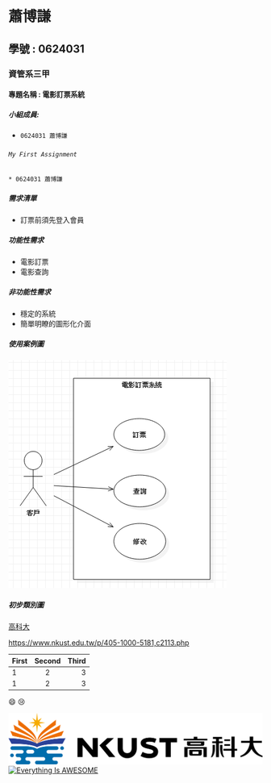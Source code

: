 # 蕭博謙
## 學號 : 0624031
### 資管系三甲
#### 專題名稱 : 電影訂票系統
##### 小組成員:

* `0624031 蕭博謙`

###### `My First Assignment`	
```
* 0624031 蕭博謙
```
##### 需求清單
* 訂票前須先登入會員

##### 功能性需求
* 電影訂票
* 電影查詢
##### 非功能性需求
* 穩定的系統
* 簡單明瞭的圖形化介面
##### 使用案例圖
![NKFUST](u.PNG "第一科大")

##### 初步類別圖
[高科大](https://www.nkust.edu.tw/p/405-1000-5181,c2113.php)

<https://www.nkust.edu.tw/p/405-1000-5181,c2113.php>

|First|Second|Third|
|:------|:------:|------:|
|1|2|3|
|1|2|3|

:smile:
:cry:

![NKFUST](nkust.png "第一科大")
[![Everything Is AWESOME](https://img.youtube.com/vi/StTqXEQ2l-Y/0.jpg)](https://www.youtube.com/watch?v=StTqXEQ2l-Y "Everything Is AWESOME")




